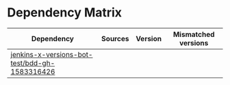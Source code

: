 # Dependency Matrix

Dependency | Sources | Version | Mismatched versions
---------- | ------- | ------- | -------------------
[jenkins-x-versions-bot-test/bdd-gh-1583316426](https://github.com/jenkins-x-versions-bot-test/bdd-gh-1583316426.git) |  | []() | 

